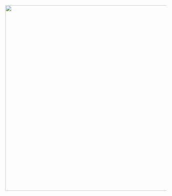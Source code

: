 <img height="580" src="https://s3.amazonaws.com/edu.umich.rahder.neo.learn.images/intro/InitialTable.png"/>
